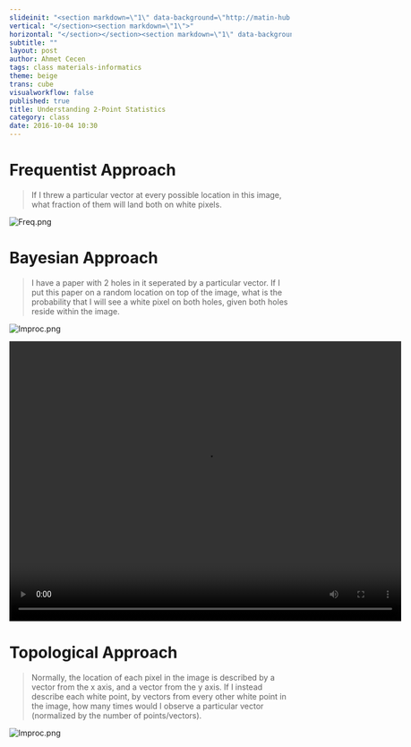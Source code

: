 ```yaml
---
slideinit: "<section markdown=\"1\" data-background=\"http://matin-hub.github.io/project-pages/img/slidebackground.png\"><section markdown=\"1\">"
vertical: "</section><section markdown=\"1\">"
horizontal: "</section></section><section markdown=\"1\" data-background=\"http://matin-hub.github.io/project-pages/img/slidebackground.png\"><section markdown=\"1\">"
subtitle: ""
layout: post
author: Ahmet Cecen
tags: class materials-informatics
theme: beige
trans: cube
visualworkflow: false
published: true
title: Understanding 2-Point Statistics
category: class
date: 2016-10-04 10:30
---
```


# Frequentist Approach

> If I threw a particular vector at every possible location in this image, what fraction of them will land both on white pixels.

![Freq.png]({{site.baseurl}}/img/tutorial-resources/Freq.png)

# Bayesian Approach

> I have a paper with 2 holes in it seperated by a particular vector. If I put this paper on a random location on top of the image, what is the probability that I will see a white pixel on both holes, given both holes reside within the image.

![Improc.png]({{site.baseurl}}/img/tutorial-resources/Eq.PNG)

<video style="display:block; margin: 0 auto;" width="700" height="500" controls>
  <source src="{{site.baseurl}}/img/tutorial-resources/capture.webm" type="video/webm">
Your browser does not support the video tag.
</video>

# Topological Approach

> Normally, the location of each pixel in the image is described by a vector from the x axis, and a vector from the y axis. If I instead describe each white point, by vectors from every other white point in the image, how many times would I observe a particular vector (normalized by the number of points/vectors).

![Improc.png]({{site.baseurl}}/img/tutorial-resources/Improc.png)

